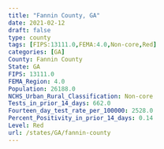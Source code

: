 ```yaml
---
title: "Fannin County, GA"
date: 2021-02-12
draft: false
type: county
tags: [FIPS:13111.0,FEMA:4.0,Non-core,Red]
categories: [GA]
County: Fannin County
State: GA
FIPS: 13111.0
FEMA_Region: 4.0
Population: 26188.0
NCHS_Urban_Rural_Classification: Non-core
Tests_in_prior_14_days: 662.0
Fourteen_day_test_rate_per_100000: 2528.0
Percent_Positivity_in_prior_14_days: 0.14
Level: Red
url: /states/GA/fannin-county
---
```



